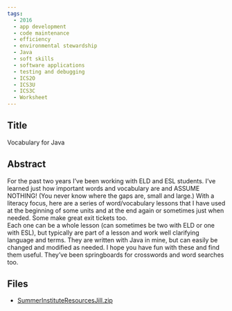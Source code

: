 ```yaml
---
tags:
  - 2016
  - app development
  - code maintenance
  - efficiency
  - environmental stewardship
  - Java
  - soft skills
  - software applications
  - testing and debugging
  - ICS2O
  - ICS3U
  - ICS3C
  - Worksheet
---
```

    
## Title

Vocabulary for Java

## Abstract

For the past two years I’ve been working with ELD and ESL students.  I’ve learned just how important words and vocabulary are and ASSUME NOTHING!  (You never know where the gaps are, small and large.)
With a literacy focus, here are a series of word/vocabulary lessons that I have used at the beginning of some units and at the end again or sometimes just when needed.  Some make great exit tickets too.  
Each one can be a whole lesson (can sometimes be two with ELD or one with ESL), but typically are part of a lesson and work well clarifying language and terms.  They are written with Java in mine, but can easily be changed and modified as needed.
I hope you have fun with these and find them useful.  They’ve been springboards for crosswords and word searches too.

## Files

- [SummerInstituteResourcesJill.zip](resources/2016/Jill_Harris/SummerInstituteResourcesJill.zip)
